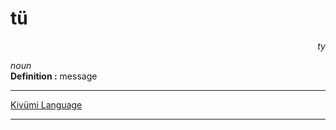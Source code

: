 
# tü

<div align="right"><i>ty</i></div>

*noun*  
**Definition :** message  

---

[Kivümi Language](../README.md)

---

